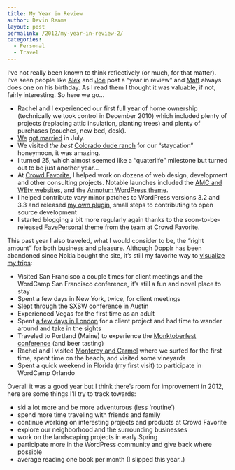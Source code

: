 ```yaml
---
title: My Year in Review
author: Devin Reams
layout: post
permalink: /2012/my-year-in-review-2/
categories:
  - Personal
  - Travel
---
```

I&#8217;ve not really been known to think reflectively (or much, for that matter). I&#8217;ve seen people like [Alex][1] and [Joe][2] post a &#8220;year in review&#8221; and [Matt][3] always does one on his birthday. As I read them I thought it was valuable, if not, fairly interesting. So here we go&#8230;

*   Rachel and I experienced our first full year of home ownership (technically we took control in December 2010) which included plenty of projects (replacing attic insulation, planting trees) and plenty of purchases (couches, new bed, desk).
*   [We][4] [got married][5] in July.
*   We visited *the best* [Colorado dude ranch][6] for our &#8220;staycation&#8221; honeymoon, it was amazing.
*   I turned 25, which almost seemed like a &#8220;quaterlife&#8221; milestone but turned out to be just another year&#8230;
*   At [Crowd Favorite][7], I helped work on dozens of web design, development and other consulting projects. Notable launches included the [AMC and WEtv websites][8], and the [Annotum WordPress theme][9].
*   I helped contribute *very* minor patches to WordPress versions 3.2 and 3.3 and released [my own plugin][10], small steps to contributing to open source development
*   I started blogging a bit more regularly again thanks to the soon-to-be-released [FavePersonal theme][11] from the team at Crowd Favorite.

This past year I also traveled, what I would consider to be, the &#8220;right amount&#8221; for both business and pleasure. Although Dopplr has been abandoned since Nokia bought the site, it&#8217;s still my favorite way to [visualize my trips][12]:

*   Visited San Francisco a couple times for client meetings and the WordCamp San Francisco conference, it&#8217;s still a fun and novel place to stay
*   Spent a few days in New York, twice, for client meetings
*   Slept through the SXSW conference in Austin
*   Experienced Vegas for the first time as an adult
*   Spent [a few days in London][13] for a client project and had time to wander around and take in the sights
*   Traveled to Portland (Maine) to experience the [Monktoberfest conference][14] (and beer tasting)
*   Rachel and I visited [Monterey and Carmel][15] where we surfed for the first time, spent time on the beach, and visited some vineyards
*   Spent a quick weekend in Florida (my first visit) to participate in WordCamp Orlando

Overall it was a good year but I think there&#8217;s room for improvement in 2012, here are some things I&#8217;ll try to track towards:

*   ski a lot more and be more adventurous (less &#8216;routine&#8217;)
*   spend more time traveling with friends and family
*   continue working on interesting projects and products at Crowd Favorite
*   explore our neighborhood and the surrounding businesses
*   work on the landscaping projects in early Spring
*   participate more in the WordPress community and give back where possible
*   average reading one book per month (I slipped this year..)

 [1]: http://alexking.org
 [2]: http://stu.mp
 [3]: http://ma.tt
 [4]: http://devinandrachel.com
 [5]: https://devin.rea.ms/2011/the-wedding-ceremony/
 [6]: http://blackmtnranch.com/
 [7]: http://crowdfavorite.com
 [8]: http://crowdfavorite.com/portfolio/amc/
 [9]: http://crowdfavorite.com/portfolio/annotum
 [10]: /projects/
 [11]: http://crowdfavorite.com/wordpress/themes/favepersonal
 [12]: http://www.dopplr.com/traveller/devinreams
 [13]: https://devin.rea.ms/2011/wandering-around-westminster-in-london/
 [14]: https://devin.rea.ms/2011/monktobefest-in-portland-me/
 [15]: https://devin.rea.ms/2011/weekend-in-monterey/